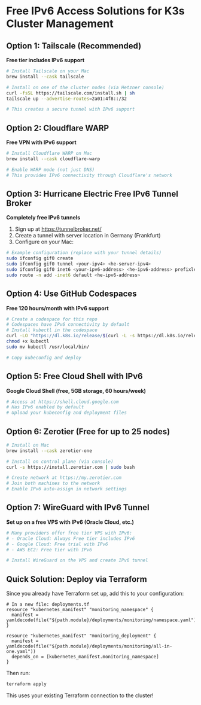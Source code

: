 # Free IPv6 Access Solutions for K3s Cluster Management

## Option 1: Tailscale (Recommended)
**Free tier includes IPv6 support**
```bash
# Install Tailscale on your Mac
brew install --cask tailscale

# Install on one of the cluster nodes (via Hetzner console)
curl -fsSL https://tailscale.com/install.sh | sh
tailscale up --advertise-routes=2a01:4f8::/32

# This creates a secure tunnel with IPv6 support
```

## Option 2: Cloudflare WARP
**Free VPN with IPv6 support**
```bash
# Install Cloudflare WARP on Mac
brew install --cask cloudflare-warp

# Enable WARP mode (not just DNS)
# This provides IPv6 connectivity through Cloudflare's network
```

## Option 3: Hurricane Electric Free IPv6 Tunnel Broker
**Completely free IPv6 tunnels**
1. Sign up at https://tunnelbroker.net/
2. Create a tunnel with server location in Germany (Frankfurt)
3. Configure on your Mac:
```bash
# Example configuration (replace with your tunnel details)
sudo ifconfig gif0 create
sudo ifconfig gif0 tunnel <your-ipv4> <he-server-ipv4>
sudo ifconfig gif0 inet6 <your-ipv6-address> <he-ipv6-address> prefixlen 128
sudo route -n add -inet6 default <he-ipv6-address>
```

## Option 4: Use GitHub Codespaces
**Free 120 hours/month with IPv6 support**
```bash
# Create a codespace for this repo
# Codespaces have IPv6 connectivity by default
# Install kubectl in the codespace
curl -LO "https://dl.k8s.io/release/$(curl -L -s https://dl.k8s.io/release/stable.txt)/bin/linux/amd64/kubectl"
chmod +x kubectl
sudo mv kubectl /usr/local/bin/

# Copy kubeconfig and deploy
```

## Option 5: Free Cloud Shell with IPv6
**Google Cloud Shell (free, 5GB storage, 60 hours/week)**
```bash
# Access at https://shell.cloud.google.com
# Has IPv6 enabled by default
# Upload your kubeconfig and deployment files
```

## Option 6: Zerotier (Free for up to 25 nodes)
```bash
# Install on Mac
brew install --cask zerotier-one

# Install on control plane (via console)
curl -s https://install.zerotier.com | sudo bash

# Create network at https://my.zerotier.com
# Join both machines to the network
# Enable IPv6 auto-assign in network settings
```

## Option 7: WireGuard with IPv6 Tunnel
**Set up on a free VPS with IPv6 (Oracle Cloud, etc.)**
```bash
# Many providers offer free tier VPS with IPv6:
# - Oracle Cloud: Always Free tier includes IPv6
# - Google Cloud: Free trial with IPv6
# - AWS EC2: Free tier with IPv6

# Install WireGuard on the VPS and create IPv6 tunnel
```

## Quick Solution: Deploy via Terraform

Since you already have Terraform set up, add this to your configuration:

```hcl
# In a new file: deployments.tf
resource "kubernetes_manifest" "monitoring_namespace" {
  manifest = yamldecode(file("${path.module}/deployments/monitoring/namespace.yaml"))
}

resource "kubernetes_manifest" "monitoring_deployment" {
  manifest = yamldecode(file("${path.module}/deployments/monitoring/all-in-one.yaml"))
  depends_on = [kubernetes_manifest.monitoring_namespace]
}
```

Then run:
```bash
terraform apply
```

This uses your existing Terraform connection to the cluster!
